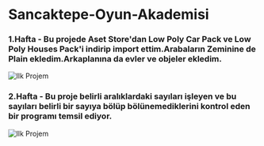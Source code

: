 # Sancaktepe-Oyun-Akademisi 

### 1.Hafta - Bu projede Aset Store'dan Low Poly Car Pack ve Low Poly Houses Pack'i indirip import ettim.Arabaların Zeminine de Plain ekledim.Arkaplanına da evler ve objeler ekledim.

![Ilk Projem](https://github.com/EfeErsan/Sancaktepe-Oyun-Akedemisi/blob/main/Ilk%20Proje/images/Ilk%20Projem.png)

### 2.Hafta - Bu proje belirli aralıklardaki sayıları işleyen ve bu sayıları belirli bir sayıya bölüp bölünemediklerini kontrol eden bir programı temsil ediyor.

![Ilk Projem](https://github.com/EfeErsan/Sancaktepe-Oyun-Akedemisi/blob/main/Ilk%20Proje/images/](https://github.com/EfeErsan/Sancaktepe-Oyun-Akademisi/tree/main/2.Hafta/images)https://github.com/EfeErsan/Sancaktepe-Oyun-Akademisi/tree/main/2.Hafta/images](https://github.com/EfeErsan/Sancaktepe-Oyun-Akademisi/blob/main/2.Hafta/images/Ekran%20Resmi%202023-12-17%2018.18.42.png)https://github.com/EfeErsan/Sancaktepe-Oyun-Akademisi/blob/main/2.Hafta/images/Ekran%20Resmi%202023-12-17%2018.18.42.png)
